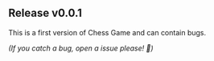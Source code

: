 Release v0.0.1
---

This is a first version of Chess Game and can contain bugs.

*(If you catch a bug, open a issue please! 🙏)*
